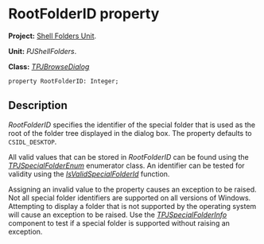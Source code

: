 <a href='Hidden comment: 
$Rev$
$Date$
'></a>

# RootFolderID property #

**Project:** [Shell Folders Unit](ShellFoldersUnit.md).

**Unit:** _PJShellFolders_.

**Class:** _[TPJBrowseDialog](TPJBrowseDialog.md)_

```
property RootFolderID: Integer;
```

## Description ##

_RootFolderID_ specifies the identifier of the special folder that is used as the root of the folder tree displayed in the dialog box. The property defaults to `CSIDL_DESKTOP`.

All valid values that can be stored in _RootFolderID_ can be found using the _[TPJSpecialFolderEnum](TPJSpecialFolderEnum.md)_ enumerator class. An identifier can be tested for validity using the _[IsValidSpecialFolderId](PJShellFoldersFunctions#IsValidSpecialFolderId.md)_ function.

Assigning an invalid value to the property causes an exception to be raised. Not all special folder identifiers are supported on all versions of Windows. Attempting to display a folder that is not supported by the operating system will cause an exception to be raised. Use the _[TPJSpecialFolderInfo](TPJSpecialFolderInfo.md)_ component to test if a special folder is supported without raising an exception.